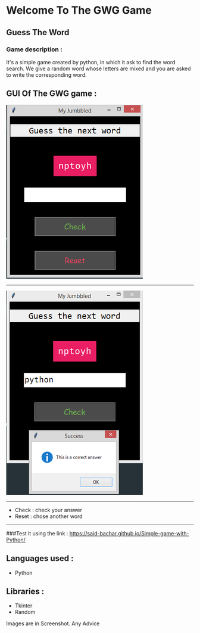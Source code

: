 # Welcome To The GWG Game
## Guess The Word

### Game description :
It's a simple game created by python, in which it ask to find the word search.
We give a random word whose letters are mixed and you are asked to write the corresponding word.

## GUI Of The GWG game :
![Home Screen](./Screenshot/Gui.png)
*** 
![Home Screen](./Screenshot/rightAnswer.png)
***
 * Check : check your answer
 * Reset : chose another word
 ---
 ###Test it using the link :
 https://said-bachar.github.io/Simple-game-with-Python/
 
## Languages used :
* Python
## Libraries :
* Tkinter
* Random

Images are in Screenshot.
Any Advice 